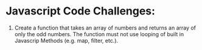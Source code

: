 # Javascript Code Challenges:
1. Create a function that takes an array of numbers and returns an array of only the odd numbers. The function must not use looping of built in Javascrip Methods (e.g. map, filter, etc.).
